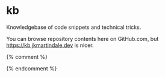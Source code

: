 <!--{% comment %}-->
# kb

Knowledgebase of code snippets and technical tricks.

You can browse repository contents here on GitHub.com, but https://kb.jkmartindale.dev is nicer.
<!--{% endcomment %}-->
{% comment %}
<!--{% endcomment %}
{{ site.github.project_tagline }}

<p></p>
{% include entries.html %}

{% comment %}-->
{% endcomment %}
